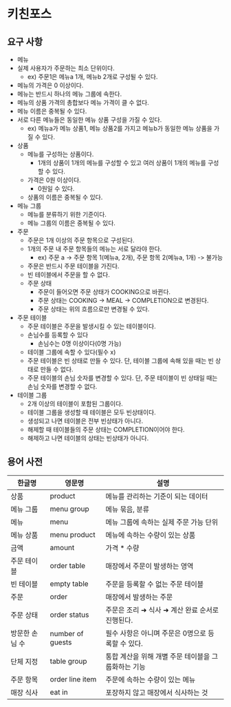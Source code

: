 # 키친포스

## 요구 사항
-  메뉴
  - 실제 사용자가 주문하는 최소 단위이다.
    - ex) 주문1은 메뉴a 1개, 메뉴b 2개로 구성될 수 있다. 
  - 메뉴의 가격은 0 이상이다. 
  - 메뉴는 반드시 하나의 메뉴 그룹에 속한다.
  - 메뉴의 상품 가격의 총합보다 메뉴 가격이 클 수 없다.
  - 메뉴 이름은 중복될 수 있다. 
  - 서로 다른 메뉴들은 동일한 메뉴 상품 구성을 가질 수 있다.
    - ex) 메뉴a가 메뉴 상품1, 메뉴 상품2를 가지고 메뉴b가 동일한 메뉴 상품을 가질 수 있다. 
- 상품
  - 메뉴를 구성하는 상품이다. 
    - 1개의 상품이 1개의 메뉴를 구성할 수 있고 여러 상품이 1개의 메뉴를 구성할 수 있다.
  - 가격은 0원 이상이다. 
    - 0원일 수 있다. 
  - 상품의 이름은 중복될 수 있다. 
- 메뉴 그룹
  - 메뉴를 분류하기 위한 기준이다. 
  - 메뉴 그룹의 이름은 중복될 수 있다. 
- 주문 
  - 주문은 1개 이상의 주문 항목으로 구성된다. 
  - 1개의 주문 내 주문 항목들의 메뉴는 서로 달라야 한다. 
    - ex) 주문 a -> 주문 항목 1(메뉴a, 2개), 주문 항목 2(메뉴a, 1개) -> 불가능
  - 주문은 반드시 주문 테이블을 가진다. 
  - 빈 테이블에서 주문을 할 수 없다. 
  - 주문 상태
    - 주문이 들어오면 주문 상태가 COOKING으로 바뀐다.
    - 주문 상태는 COOKING -> MEAL -> COMPLETION으로 변경된다. 
    - 주문 상태는 위의 흐름으로만 변경될 수 있다.  
- 주문 테이블
  - 주문 테이블은 주문을 발생시킬 수 있는 테이블이다. 
  - 손님수를 등록할 수 있다
    - 손님수는 0명 이상이다(0명 가능)
  - 테이블 그룹에 속할 수 있다(필수 x)
  - 주문 테이블은 빈 상태로 만들 수 있다. 단, 테이블 그룹에 속해 있을 때는 빈 상태로 만들 수 없다. 
  - 주문 테이블의 손님 숫자를 변경할 수 있다. 단, 주문 테이블이 빈 상태일 때는 손님 숫자를 변경할 수 없다. 
- 테이블 그룹
  - 2개 이상의 테이블이 포함된 그룹이다. 
  - 테이블 그룹을 생성할 때 테이블은 모두 빈상태이다. 
  - 생성되고 나면 테이블은 전부 빈상태가 아니다. 
  - 해제할 때 테이블들의 주문 상태는 COMPLETION이어야 한다.
  - 해제하고 나면 테이블의 상태는 빈상태가 아니다. 


## 용어 사전

| 한글명 | 영문명 | 설명 |
| --- | --- | --- |
| 상품 | product | 메뉴를 관리하는 기준이 되는 데이터 |
| 메뉴 그룹 | menu group | 메뉴 묶음, 분류 |
| 메뉴 | menu | 메뉴 그룹에 속하는 실제 주문 가능 단위 |
| 메뉴 상품 | menu product | 메뉴에 속하는 수량이 있는 상품 |
| 금액 | amount | 가격 * 수량 |
| 주문 테이블 | order table | 매장에서 주문이 발생하는 영역 |
| 빈 테이블 | empty table | 주문을 등록할 수 없는 주문 테이블 |
| 주문 | order | 매장에서 발생하는 주문 |
| 주문 상태 | order status | 주문은 조리 ➜ 식사 ➜ 계산 완료 순서로 진행된다. |
| 방문한 손님 수 | number of guests | 필수 사항은 아니며 주문은 0명으로 등록할 수 있다. |
| 단체 지정 | table group | 통합 계산을 위해 개별 주문 테이블을 그룹화하는 기능 |
| 주문 항목 | order line item | 주문에 속하는 수량이 있는 메뉴 |
| 매장 식사 | eat in | 포장하지 않고 매장에서 식사하는 것 |
